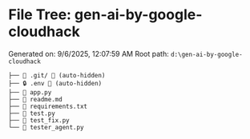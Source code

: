 # File Tree: gen-ai-by-google-cloudhack

Generated on: 9/6/2025, 12:07:59 AM
Root path: `d:\gen-ai-by-google-cloudhack`

```
├── 📁 .git/ 🚫 (auto-hidden)
├── 🔒 .env 🚫 (auto-hidden)
├── 🐍 app.py
├── 📖 readme.md
├── 📄 requirements.txt
├── 🐍 test.py
├── 🐍 test_fix.py
└── 🐍 tester_agent.py
```
